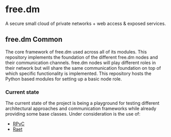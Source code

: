 # free.dm
A secure small cloud of private networks + web access & exposed services.

## free.dm Common
The core framework of free.dm used across all of its modules. 
This repository implements the foundation of the different free.dm nodes and their communication channels.
free.dm nodes will play different roles in their network but will share the same communication foundation on top of which specific functionality is implemented. This repository hosts the Python based modules for setting up a basic node role.

### Current state
The current state of the project is being a playground for testing different architectural approaches and communication frameworks while already providing some base classes. Under consideration is the use of:

* [RPyC](https://rpyc.readthedocs.io/en/latest/)
* [Raet](https://github.com/RaetProtocol/raet)

